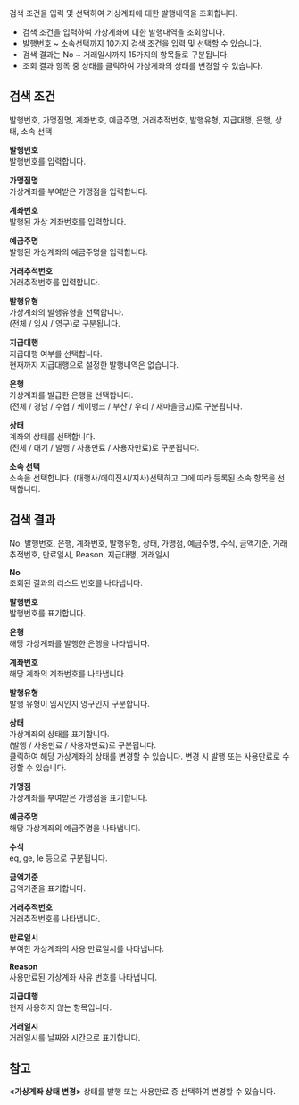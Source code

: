 검색 조건을 입력 및 선택하여 가상계좌에 대한 발행내역을 조회합니다.

- 검색 조건을 입력하여 가상계좌에 대한 발행내역을 조회합니다.
- 발행번호 ~ 소속선택까지 10가지 검색 조건을 입력 및 선택할 수 있습니다.
- 검색 결과는 No ~ 거래일시까지 15가지의 항목들로 구분됩니다.
- 조회 결과 항목 중 상태를 클릭하여 가상계좌의 상태를 변경할 수 있습니다.

## 검색 조건
발행번호, 가맹점명, 계좌번호, 예금주명, 거래추적번호, 발행유형, 지급대행, 은행, 상태, 소속 선택

**발행번호**
<br>발행번호를 입력합니다.

**가맹점명**
<br>가상계좌를 부여받은 가맹점을 입력합니다.

**계좌번호**
<br>발행된 가상 계좌번호를 입력합니다.

**예금주명**
<br>발행된 가상계좌의 예금주명을 입력합니다.

**거래추적번호**
<br>거래추적번호를 입력합니다.

**발행유형**
<br>가상계좌의 발행유형을 선택합니다.
<br>(전체 / 임시 / 영구)로 구분됩니다.

**지급대행**
<br>지급대행 여부를 선택합니다.
<br>현재까지 지급대행으로 설정한 발행내역은 없습니다.

**은행**
<br>가상계좌를 발급한 은행을 선택합니다.
<br>(전체 / 경남 / 수협 / 케이뱅크 / 부산 / 우리 / 새마을금고)로 구분됩니다.

**상태**
<br>계좌의 상태를 선택합니다.
<br>(전체 / 대기 / 발행 / 사용만료 / 사용자만료)로 구분됩니다.

**소속 선택**
<br>소속을 선택합니다. (대행사/에이전시/지사)선택하고 그에 따라 등록된 소속 항목을 선택합니다.


## 검색 결과
No, 발행번호, 은행, 계좌번호, 발행유형, 상태, 가맹점, 예금주명, 수식, 금액기준, 거래추적번호, 만료일시, Reason, 지급대행, 거래일시

**No**
<br>조회된 결과의 리스트 번호를 나타냅니다.

**발행번호**
<br>발행번호를 표기합니다.

**은행**
<br>해당 가상계좌를 발행한 은행을 나타냅니다.

**계좌번호**
<br>해당 계좌의 계좌번호를 나타냅니다.

**발행유형**
<br>발행 유형이 임시인지 영구인지 구분합니다.

**상태**
<br>가상계좌의 상태를 표기합니다.
<br>(발행 / 사용만료 / 사용자만료)로 구분됩니다.
<br>클릭하여 해당 가상계좌의 상태를 변경할 수 있습니다. 변경 시 발행 또는 사용만료로 수정할 수 있습니다.

**가맹점**
<br>가상계좌를 부여받은 가맹점을 표기합니다.

**예금주명**
<br>해당 가상계좌의 예금주명을 나타냅니다.


**수식**
<br>eq, ge, le 등으로 구분됩니다.

**금액기준**
<br>금액기준을 표기합니다.

**거래추적번호**
<br>거래추적번호를 나타냅니다.

**만료일시**
<br>부여한 가상계좌의 사용 만료일시를 나타냅니다.

**Reason**
<br>사용만료된 가상계좌 사유 번호를 나타냅니다.

**지급대행**
<br>현재 사용하지 않는 항목입니다.

**거래일시**
<br>거래일시를 날짜와 시간으로 표기합니다.



## 참고
**<가상계좌 상태 변경>**
상태를 발행 또는 사용만료 중 선택하여 변경할 수 있습니다.


